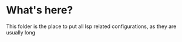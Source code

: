 # What's here?

This folder is the place to put all lsp related configurations, as they are usually long
